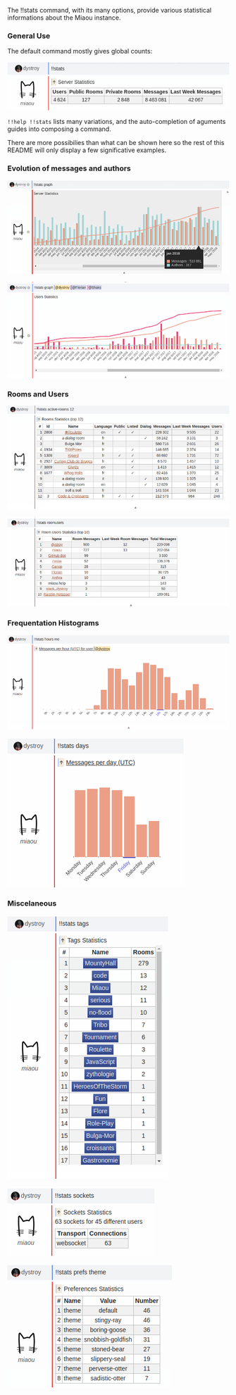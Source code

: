 
The !!stats command, with its many options, provide various statistical informations about the Miaou instance.

### General Use

The default command mostly gives global counts:

![stats](doc/stats.png)

`!!help !!stats` lists many variations, and the auto-completion of aguments guides into composing a command.

There are more possibilies than what can be shown here so the rest of this README will only display a few significative examples.

### Evolution of messages and authors

![stats-graph](doc/stats-graph.png)

![stats-graph-comparing-users](doc/stats-graph-comparing-users.png)

### Rooms and Users

![stats-active-rooms](doc/stats-active-rooms.png)

![stats-roomusers](doc/stats-roomusers.png)

### Frequentation Histograms

![stats-hours-me](doc/stats-hours-me.png)

![stats-days](doc/stats-days.png)

### Miscelaneous

![stats-tags](doc/stats-tags.png)

![stats-sockets](doc/stats-sockets.png)

![stats-prefs-theme](doc/stats-prefs-theme.png)


